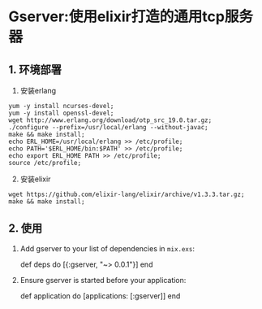 # Gserver:使用elixir打造的通用tcp服务器

## 1. 环境部署
  1. 安装erlang

  ```
  yum -y install ncurses-devel;
  yum -y install openssl-devel;
  wget http://www.erlang.org/download/otp_src_19.0.tar.gz;
  ./configure --prefix=/usr/local/erlang --without-javac;
  make && make install;
  echo ERL_HOME=/usr/local/erlang >> /etc/profile;
  echo PATH='$ERL_HOME/bin:$PATH' >> /etc/profile;
  echo export ERL_HOME PATH >> /etc/profile;
  source /etc/profile;
  ```

  2. 安装elixir

  ```
  wget https://github.com/elixir-lang/elixir/archive/v1.3.3.tar.gz;
  make && make install;
  ```

## 2. 使用
  1. Add gserver to your list of dependencies in `mix.exs`:

        def deps do
          [{:gserver, "~> 0.0.1"}]
        end

  2. Ensure gserver is started before your application:

        def application do
          [applications: [:gserver]]
        end

